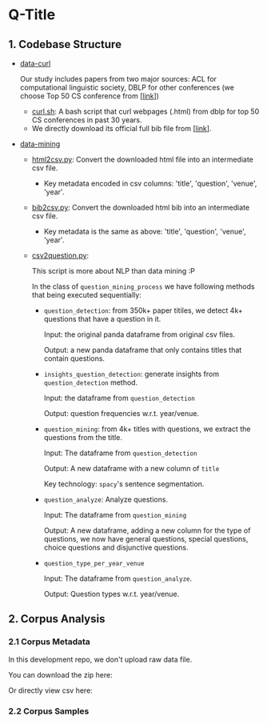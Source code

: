 # Q-Title



## 1. Codebase Structure

- [data-curl](https://github.com/YisongMiao/Q-Title/tree/main/data-curl)

  Our study includes papers from two major sources: ACL for computational linguistic society, DBLP for other conferences (we choose Top 50 CS conference from [[link](https://www.guide2research.com/topconf/)])

  - [curl.sh](https://github.com/YisongMiao/Q-Title/blob/main/data-curl/curl.sh): A bash script that curl webpages (.html) from dblp for top 50 CS conferences in past 30 years.
  - We directly download its official full bib file from [[link](https://www.aclweb.org/anthology/anthology.bib.gz)].

- [data-mining](https://github.com/YisongMiao/Q-Title/tree/main/data-mining)

  - [html2csv.py](https://github.com/YisongMiao/Q-Title/blob/main/data-mining/html2csv.py): Convert the downloaded html file into an intermediate csv file.

    - Key metadata encoded in csv columns: 'title', 'question', 'venue', 'year'.

  - [bib2csv.py](https://github.com/YisongMiao/Q-Title/blob/main/data-mining/bib2csv.py): Convert the downloaded html bib into an intermediate csv file. 

    - Key metadata is the same as above: 'title', 'question', 'venue', 'year'.

  - [csv2question.py](https://github.com/YisongMiao/Q-Title/blob/main/data-mining/csv2questions.py): 

    This script is more about NLP than data mining :P

    In the class of `question_mining_process` we have following methods that being executed sequentially:

    - `question_detection`: from 350k+ paper titiles, we detect 4k+ questions that have a question in it.

      Input: the original panda dataframe from original csv files. 

      Output: a new panda dataframe that only contains titles that contain questions.

    - `insights_question_detection`: generate insights from `question_detection` method.

      Input: the dataframe from `question_detection`

      Output: question frequencies w.r.t. year/venue. 

    - `question_mining`: from 4k+ titles with questions, we extract the questions from the title.

      Input: The dataframe from `question_detection`

      Output: A new dataframe with a new column of `title`

      Key technology: `spacy`'s sentence segmentation.

    - `question_analyze`: Analyze questions.

      Input: The dataframe from `question_mining`

      Output: A new dataframe, adding a new column for the type of questions, we now have general questions, special questions, choice questions and disjunctive questions. 

    - `question_type_per_year_venue`

      Input: The dataframe from `question_analyze`.

      Output: Question types w.r.t. year/venue. 



## 2. Corpus Analysis

### 2.1 Corpus Metadata

In this development repo, we don't upload raw data file.

You can download the zip here:

Or directly view csv here: 



### 2.2 Corpus Samples

